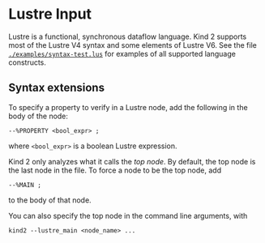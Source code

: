 # Lustre Input

Lustre is a functional, synchronous dataflow language. Kind 2 supports most of the Lustre V4 syntax and some elements of Lustre V6. See the file [`./examples/syntax-test.lus`](https://github.com/kind2-mc/kind2/blob/develop/examples/syntax-test.lus) for examples of all supported language constructs.

## Syntax extensions

To specify a property to verify in a Lustre node, add the following in the body of the node:

```
--%PROPERTY <bool_expr> ;
```

where `<bool_expr>` is a boolean Lustre expression.

Kind 2 only analyzes what it calls the *top node*. By default, the top node is the last node in the file. To force a node to be the top node, add

```--%MAIN ;```

to the body of that node.

You can also specify the top node in the command line arguments, with

```
kind2 --lustre_main <node_name> ...
```
